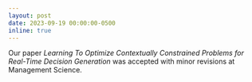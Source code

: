 ```yaml
---
layout: post
date: 2023-09-19 00:00:00-0500
inline: true
---
```


Our paper _Learning To Optimize Contextually Constrained Problems for Real-Time Decision Generation_ was accepted with minor revisions at Management Science. 

